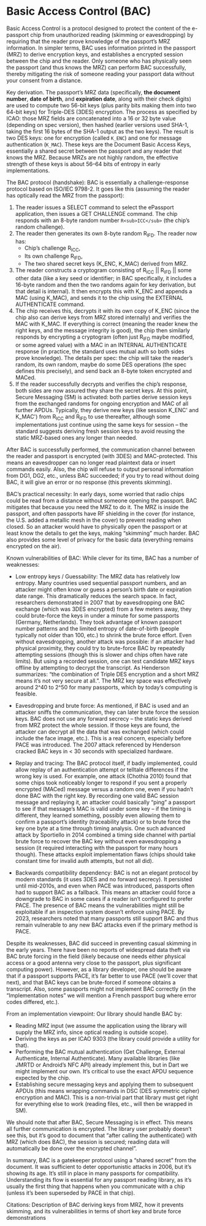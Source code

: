 # Basic Access Control (BAC)
Basic Access Control is a protocol designed to protect the content of the e-passport chip from unauthorized reading (skimming or eavesdropping) by requiring that the reader prove knowledge of the passport’s MRZ information. In simpler terms, BAC uses information printed in the passport (MRZ) to derive encryption keys, and establishes a encrypted session between the chip and the reader. Only someone who has physically seen the passport (and thus knows the MRZ) can perform BAC successfully, thereby mitigating the risk of someone reading your passport data without your consent from a distance.

Key derivation. The passport’s MRZ data (specifically, **the document number**, **date of birth**, and **expiration date**, along with their check digits) are used to compute two 56-bit keys (plus parity bits making them into two 64-bit keys) for Triple-DES (3DES) encryption. The process as specified by ICAO: those MRZ fields are concatenated into a 16 or 32 byte value (depending on spec version), then hashed (earlier versions used SHA-1, taking the first 16 bytes of the SHA-1 output as the two keys). The result is two DES keys: one for encryption (called `K_ENC`) and one for message authentication (`K_MAC`). These keys are the Document Basic Access Keys, essentially a shared secret between the passport and any reader that knows the MRZ. Because MRZs are not highly random, the effective strength of these keys is about 56–64 bits of entropy in early implementations.
 
The BAC protocol (handshake): BAC is essentially a challenge-response protocol based on ISO/IEC 9798-2. It goes like this (assuming the reader has optically read the MRZ from the passport):

1. The reader issues a SELECT command to select the ePassport application, then issues a GET CHALLENGE command. The chip responds with an 8-byte random number `R<sub>ICC</sub>` (the chip’s random challenge).
2. The reader then generates its own 8-byte random R<sub>IFD</sub>. The reader now has:
    - Chip’s challenge R<sub>ICC</sub>,
    - Its own challenge R<sub>IFD</sub>,
    - The two shared secret keys (K_ENC, K_MAC) derived from MRZ.
3. The reader constructs a cryptogram consisting of R<sub>ICC</sub> || R<sub>IFD</sub> || some other data (like a key seed or identifier; in BAC specifically, it includes a 16-byte random and then the two randoms again for key derivation, but that detail is internal). It then encrypts this with K_ENC and appends a MAC (using K_MAC), and sends it to the chip using the EXTERNAL AUTHENTICATE command.
4. The chip receives this, decrypts it with its own copy of K_ENC (since the chip also can derive keys from MRZ stored internally) and verifies the MAC with K_MAC. If everything is correct (meaning the reader knew the right keys, and the message integrity is good), the chip then similarly responds by encrypting a cryptogram (often just R<sub>IFD</sub> maybe modified, or some agreed value) with a MAC in an INTERNAL AUTHENTICATE response (in practice, the standard uses mutual auth so both sides prove knowledge). The details per spec: the chip will take the reader’s random, its own random, maybe do some DES operations (the spec defines this precisely), and send back an 8-byte token encrypted and MACed.
5. If the reader successfully decrypts and verifies the chip’s response, both sides are now assured they share the secret keys. At this point, Secure Messaging (SM) is activated: both parties derive session keys from the exchanged randoms for ongoing encryption and MAC of all further APDUs. Typically, they derive new keys (like session K_ENC' and K_MAC') from R<sub>ICC</sub> and R<sub>IFD</sub> to use thereafter, although some implementations just continue using the same keys for session – the standard suggests deriving fresh session keys to avoid reusing the static MRZ-based ones any longer than needed.

After BAC is successfully performed, the communication channel between the reader and passport is encrypted (with 3DES) and MAC-protected. This means an eavesdropper can no longer read plaintext data or insert commands easily. Also, the chip will refuse to output personal information from DG1, DG2, etc., unless BAC succeeded; if you try to read without doing BAC, it will give an error or no response (this prevents skimming).

BAC’s practical necessity: In early days, some worried that radio chips could be read from a distance without someone opening the passport. BAC mitigates that because you need the MRZ to do it. The MRZ is inside the passport, and often passports have RF shielding in the cover (for instance, the U.S. added a metallic mesh in the cover) to prevent reading when closed. So an attacker would have to physically open the passport or at least know the details to get the keys, making “skimming” much harder. BAC also provides some level of privacy for the basic data (everything remains encrypted on the air).

Known vulnerabilities of BAC: While clever for its time, BAC has a number of weaknesses:
- Low entropy keys / Guessability: The MRZ data has relatively low entropy. Many countries used sequential passport numbers, and an attacker might often know or guess a person’s birth date or expiration date range. This dramatically reduces the search space. In fact, researchers demonstrated in 2007 that by eavesdropping one BAC exchange (which was 3DES encrypted) from a few meters away, they could brute-force the keys in under a minute for some passports (Germany, Netherlands). They took advantage of known passport number patterns and the limited entropy of date-of-birth (people typically not older than 100, etc.) to shrink the brute force effort. Even without eavesdropping, another attack was possible: if an attacker had physical proximity, they could try to brute-force BAC by repeatedly attempting sessions (though this is slower and chips often have rate limits). But using a recorded session, one can test candidate MRZ keys offline by attempting to decrypt the transcript. As Henderson summarizes: “the combination of Triple DES encryption and a short MRZ means it’s not very secure at all.”. The MRZ key space was effectively around 2^40 to 2^50 for many passports, which by today’s computing is feasible.

- Eavesdropping and brute force: As mentioned, if BAC is used and an attacker sniffs the communication, they can later brute force the session keys. BAC does not use any forward secrecy – the static keys derived from MRZ protect the whole session. If those keys are found, the attacker can decrypt all the data that was exchanged (which could include the face image, etc.). This is a real concern, especially before PACE was introduced. The 2007 attack referenced by Henderson cracked BAC keys in < 30 seconds with specialized hardware.
- Replay and tracing: The BAC protocol itself, if badly implemented, could allow replay of an authentication attempt or telltale differences if the wrong key is used. For example, one attack (Chothia 2010) found that some chips took noticeably longer to respond if you sent a properly encrypted (MACed) message versus a random one, even if you hadn’t done BAC with the right key. By recording one valid BAC session message and replaying it, an attacker could basically “ping” a passport to see if that message’s MAC is valid under some key – if the timing is different, they learned something, possibly even allowing them to confirm a passport’s identity (traceability attack) or to brute force the key one byte at a time through timing analysis. One such advanced attack by Sportiello in 2014 combined a timing side channel with partial brute force to recover the BAC key without even eavesdropping a session (it required interacting with the passport for many hours though). These attacks exploit implementation flaws (chips should take constant time for invalid auth attempts, but not all did).
- Backwards compatibility dependency: BAC is not an elegant protocol by modern standards (it uses 3DES and no forward secrecy). It persisted until mid-2010s, and even when PACE was introduced, passports often had to support BAC as a fallback. This means an attacker could force a downgrade to BAC in some cases if a reader isn’t configured to prefer PACE. The presence of BAC means the vulnerabilities might still be exploitable if an inspection system doesn’t enforce using PACE. By 2023, researchers noted that many passports still support BAC and thus remain vulnerable to any new BAC attacks even if the primary method is PACE.

Despite its weaknesses, BAC did succeed in preventing casual skimming in the early years. There have been no reports of widespread data theft via BAC brute forcing in the field (likely because one needs either physical access or a good antenna very close to the passport, plus significant computing power). However, as a library developer, one should be aware that if a passport supports PACE, it’s far better to use PACE (we’ll cover that next), and that BAC keys can be brute-forced if someone obtains a transcript. Also, some passports might not implement BAC correctly (in the “Implementation notes” we will mention a French passport bug where error codes differed, etc.).

From an implementation viewpoint: Our library should handle BAC by:
- Reading MRZ input (we assume the application using the library will supply the MRZ info, since optical reading is outside scope).
- Deriving the keys as per ICAO 9303 (the library could provide a utility for that).
- Performing the BAC mutual authentication (Get Challenge, External Authenticate, Internal Authenticate). Many available libraries (like JMRTD or Android’s NFC API) already implement this, but in Dart we might implement our own. It’s critical to use the exact APDU sequence expected by the chip.
- Establishing secure messaging keys and applying them to subsequent APDUs (this means wrapping commands in DSC (DES symmetric cipher) encryption and MAC). This is a non-trivial part that library must get right for everything else to work (reading files, etc., will then be wrapped in SM).

We should note that after BAC, Secure Messaging is in effect. This means all further communication is encrypted. The library user probably doesn’t see this, but it’s good to document that “after calling the authenticate() with MRZ (which does BAC), the session is secured; reading data will automatically be done over the encrypted channel”.

In summary, BAC is a gatekeeper protocol using a “shared secret” from the document. It was sufficient to deter opportunistic attacks in 2006, but it’s showing its age. It’s still in place in many passports for compatibility. Understanding its flow is essential for any passport reading library, as it’s usually the first thing that happens when you communicate with a chip (unless it’s been superseded by PACE in that chip).

Citations: Description of BAC deriving keys from MRZ, how it prevents skimming, and its vulnerabilities in terms of short key and brute force demonstrations